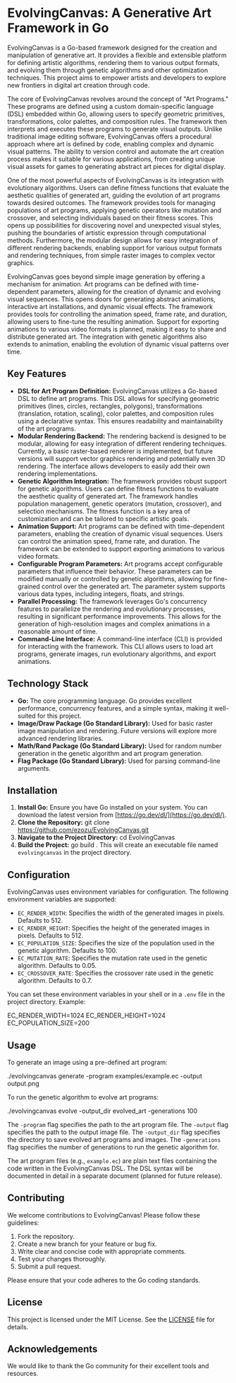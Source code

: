 # EvolvingCanvas: A Generative Art Framework in Go

EvolvingCanvas is a Go-based framework designed for the creation and manipulation of generative art. It provides a flexible and extensible platform for defining artistic algorithms, rendering them to various output formats, and evolving them through genetic algorithms and other optimization techniques. This project aims to empower artists and developers to explore new frontiers in digital art creation through code.

The core of EvolvingCanvas revolves around the concept of "Art Programs." These programs are defined using a custom domain-specific language (DSL) embedded within Go, allowing users to specify geometric primitives, transformations, color palettes, and composition rules. The framework then interprets and executes these programs to generate visual outputs. Unlike traditional image editing software, EvolvingCanvas offers a procedural approach where art is defined by code, enabling complex and dynamic visual patterns. The ability to version control and automate the art creation process makes it suitable for various applications, from creating unique visual assets for games to generating abstract art pieces for digital display.

One of the most powerful aspects of EvolvingCanvas is its integration with evolutionary algorithms. Users can define fitness functions that evaluate the aesthetic qualities of generated art, guiding the evolution of art programs towards desired outcomes. The framework provides tools for managing populations of art programs, applying genetic operators like mutation and crossover, and selecting individuals based on their fitness scores. This opens up possibilities for discovering novel and unexpected visual styles, pushing the boundaries of artistic expression through computational methods. Furthermore, the modular design allows for easy integration of different rendering backends, enabling support for various output formats and rendering techniques, from simple raster images to complex vector graphics.

EvolvingCanvas goes beyond simple image generation by offering a mechanism for animation. Art programs can be defined with time-dependent parameters, allowing for the creation of dynamic and evolving visual sequences. This opens doors for generating abstract animations, interactive art installations, and dynamic visual effects. The framework provides tools for controlling the animation speed, frame rate, and duration, allowing users to fine-tune the resulting animation. Support for exporting animations to various video formats is planned, making it easy to share and distribute generated art. The integration with genetic algorithms also extends to animation, enabling the evolution of dynamic visual patterns over time.

## Key Features

*   **DSL for Art Program Definition:** EvolvingCanvas utilizes a Go-based DSL to define art programs. This DSL allows for specifying geometric primitives (lines, circles, rectangles, polygons), transformations (translation, rotation, scaling), color palettes, and composition rules using a declarative syntax. This ensures readability and maintainability of the art programs.
*   **Modular Rendering Backend:** The rendering backend is designed to be modular, allowing for easy integration of different rendering techniques. Currently, a basic raster-based renderer is implemented, but future versions will support vector graphics rendering and potentially even 3D rendering. The interface allows developers to easily add their own rendering implementations.
*   **Genetic Algorithm Integration:** The framework provides robust support for genetic algorithms. Users can define fitness functions to evaluate the aesthetic quality of generated art. The framework handles population management, genetic operators (mutation, crossover), and selection mechanisms. The fitness function is a key area of customization and can be tailored to specific artistic goals.
*   **Animation Support:** Art programs can be defined with time-dependent parameters, enabling the creation of dynamic visual sequences. Users can control the animation speed, frame rate, and duration. The framework can be extended to support exporting animations to various video formats.
*   **Configurable Program Parameters:** Art programs accept configurable parameters that influence their behavior. These parameters can be modified manually or controlled by genetic algorithms, allowing for fine-grained control over the generated art. The parameter system supports various data types, including integers, floats, and strings.
*   **Parallel Processing:** The framework leverages Go's concurrency features to parallelize the rendering and evolutionary processes, resulting in significant performance improvements. This allows for the generation of high-resolution images and complex animations in a reasonable amount of time.
*   **Command-Line Interface:** A command-line interface (CLI) is provided for interacting with the framework. This CLI allows users to load art programs, generate images, run evolutionary algorithms, and export animations.

## Technology Stack

*   **Go:** The core programming language. Go provides excellent performance, concurrency features, and a simple syntax, making it well-suited for this project.
*   **Image/Draw Package (Go Standard Library):** Used for basic raster image manipulation and rendering. Future versions will explore more advanced rendering libraries.
*   **Math/Rand Package (Go Standard Library):** Used for random number generation in the genetic algorithm and art program generation.
*   **Flag Package (Go Standard Library):** Used for parsing command-line arguments.

## Installation

1.  **Install Go:** Ensure you have Go installed on your system. You can download the latest version from [https://go.dev/dl/](https://go.dev/dl/).
2.  **Clone the Repository:**
    git clone https://github.com/ezozu/EvolvingCanvas.git
3.  **Navigate to the Project Directory:**
    cd EvolvingCanvas
4.  **Build the Project:**
    go build .
    This will create an executable file named `evolvingcanvas` in the project directory.

## Configuration

EvolvingCanvas uses environment variables for configuration. The following environment variables are supported:

*   `EC_RENDER_WIDTH`: Specifies the width of the generated images in pixels. Defaults to 512.
*   `EC_RENDER_HEIGHT`: Specifies the height of the generated images in pixels. Defaults to 512.
*   `EC_POPULATION_SIZE`: Specifies the size of the population used in the genetic algorithm. Defaults to 100.
*   `EC_MUTATION_RATE`: Specifies the mutation rate used in the genetic algorithm. Defaults to 0.05.
*   `EC_CROSSOVER_RATE`: Specifies the crossover rate used in the genetic algorithm. Defaults to 0.7.

You can set these environment variables in your shell or in a `.env` file in the project directory. Example:

EC_RENDER_WIDTH=1024
EC_RENDER_HEIGHT=1024
EC_POPULATION_SIZE=200

## Usage

To generate an image using a pre-defined art program:

./evolvingcanvas generate -program examples/example.ec -output output.png

To run the genetic algorithm to evolve art programs:

./evolvingcanvas evolve -output_dir evolved_art -generations 100

The `-program` flag specifies the path to the art program file. The `-output` flag specifies the path to the output image file. The `-output_dir` flag specifies the directory to save evolved art programs and images. The `-generations` flag specifies the number of generations to run the genetic algorithm for.

The art program files (e.g., `example.ec`) are plain text files containing the code written in the EvolvingCanvas DSL. The DSL syntax will be documented in detail in a separate document (planned for future release).

## Contributing

We welcome contributions to EvolvingCanvas! Please follow these guidelines:

1.  Fork the repository.
2.  Create a new branch for your feature or bug fix.
3.  Write clear and concise code with appropriate comments.
4.  Test your changes thoroughly.
5.  Submit a pull request.

Please ensure that your code adheres to the Go coding standards.

## License

This project is licensed under the MIT License. See the [LICENSE](https://github.com/ezozu/EvolvingCanvas/blob/main/LICENSE) file for details.

## Acknowledgements

We would like to thank the Go community for their excellent tools and resources.